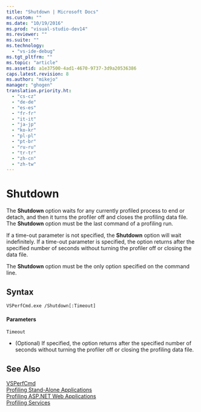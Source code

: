 ```yaml
---
title: "Shutdown | Microsoft Docs"
ms.custom: ""
ms.date: "10/19/2016"
ms.prod: "visual-studio-dev14"
ms.reviewer: ""
ms.suite: ""
ms.technology: 
  - "vs-ide-debug"
ms.tgt_pltfrm: ""
ms.topic: "article"
ms.assetid: a1e37500-4ad1-4670-9737-3d9a20536386
caps.latest.revision: 8
ms.author: "mikejo"
manager: "ghogen"
translation.priority.ht: 
  - "cs-cz"
  - "de-de"
  - "es-es"
  - "fr-fr"
  - "it-it"
  - "ja-jp"
  - "ko-kr"
  - "pl-pl"
  - "pt-br"
  - "ru-ru"
  - "tr-tr"
  - "zh-cn"
  - "zh-tw"
---
```

# Shutdown
The **Shutdown** option waits for any currently profiled process to end or detach, and then it turns the profiler off and closes the profiling data file. The **Shutdown** option must be the last command of a profiling run.  
  
 If a time-out parameter is not specified, the **Shutdown** option will wait indefinitely. If a time-out parameter is specified, the option returns after the specified number of seconds without turning the profiler off or closing the data file.  
  
 The **Shutdown** option must be the only option specified on the command line.  
  
## Syntax  
  
```  
VSPerfCmd.exe /Shutdown[:Timeout]  
```  
  
#### Parameters  
 `Timeout`  
 -   (Optional) If specified, the option returns after the specified number of seconds without turning the profiler off or closing the profiling data file.  
  
## See Also  
 [VSPerfCmd](../profiling/vsperfcmd.md)   
 [Profiling Stand-Alone Applications](../profiling/command-line-profiling-of-stand-alone-applications.md)   
 [Profiling ASP.NET Web Applications](../profiling/command-line-profiling-of-asp.net-web-applications.md)   
 [Profiling Services](../profiling/command-line-profiling-of-services.md)